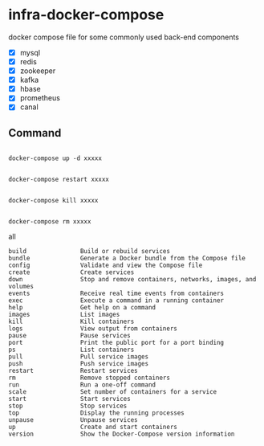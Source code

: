 # infra-docker-compose

docker compose file for some commonly used back-end components

- [x] mysql
- [x] redis
- [x] zookeeper
- [x] kafka
- [x] hbase
- [x] prometheus
- [x] canal

## Command


```shell

docker-compose up -d xxxxx

```


```shell

docker-compose restart xxxxx

```


```shell

docker-compose kill xxxxx

```


```shell

docker-compose rm xxxxx

```

all


```shell
build               Build or rebuild services
bundle              Generate a Docker bundle from the Compose file
config              Validate and view the Compose file
create              Create services
down                Stop and remove containers, networks, images, and volumes
events              Receive real time events from containers
exec                Execute a command in a running container
help                Get help on a command
images              List images
kill                Kill containers
logs                View output from containers
pause               Pause services
port                Print the public port for a port binding
ps                  List containers
pull                Pull service images
push                Push service images
restart             Restart services
rm                  Remove stopped containers
run                 Run a one-off command
scale               Set number of containers for a service
start               Start services
stop                Stop services
top                 Display the running processes
unpause             Unpause services
up                  Create and start containers
version             Show the Docker-Compose version information
```
